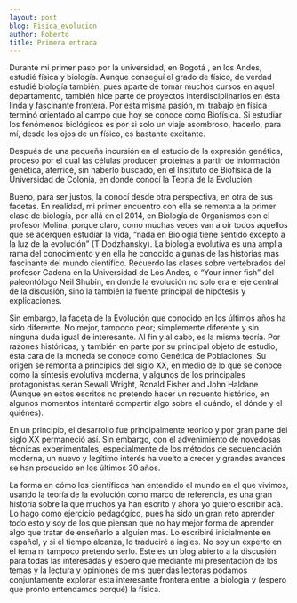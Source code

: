 ```yaml
---
layout: post
blog: Fisica_evolucion
author: Roberto
title: Primera entrada
---
```


Durante mi primer paso por la universidad, en Bogotá , en los Andes, estudié física y biología. Aunque conseguí el grado de físico, de verdad estudié biología también, pues aparte de tomar muchos cursos en aquel departamento, también hice parte de proyectos interdisciplinarios en ésta linda y fascinante frontera. Por esta misma pasión, mi trabajo en física terminó orientado al campo que hoy se conoce como Biofísica. Si estudiar los fenómenos biológicos es por si solo un viaje asombroso, hacerlo, para mí, desde los ojos de un físico, es bastante excitante.

Después de una pequeña incursión en el estudio de la expresión genética, proceso por el cual las células producen proteínas a partir de información genética, aterricé, sin haberlo buscado, en el Instituto de Biofísica de la Universidad de Colonia, en donde conocí la Teoría de la Evolución.

Bueno, para ser justos, la conocí desde otra perspectiva, en otra de sus facetas. En realidad, mi primer encuentro con ella se remonta a la primer clase de biología, por allá en el 2014, en Biología de Organismos con el profesor Molina, porque claro, como muchas veces van a oír todos aquellos que se acerquen estudiar la vida, “nada en Biología tiene sentido excepto a la luz de la evolución” (T Dodzhansky).
La biología evolutiva es una amplia rama del conocimiento y en ella he conocido algunas de las historias mas fascinante del mundo científico. Recuerdo las clases sobre vertebrados del profesor Cadena en la Universidad de Los Andes, o “Your inner fish” del paleontólogo Neil Shubin, en donde la evolución no solo era el eje central de la discusión, sino la también la fuente principal de hipótesis y explicaciones.

Sin embargo, la faceta de la Evolución que conocido en los últimos años ha sido diferente. No mejor, tampoco peor; simplemente diferente y sin ninguna duda igual de interesante. Al fin y al cabo, es la misma teoría. Por razones históricas, y también en parte por su principal objeto de estudio, ésta cara de la moneda se conoce como Genética de Poblaciones. Su origen se remonta a principios del siglo XX, en medio de lo que se conoce como la síntesis evolutiva moderna, y algunos de los principales protagonistas serán Sewall Wright, Ronald Fisher and John Haldane (Aunque en estos escritos no pretendo hacer un recuento histórico, en algunos momentos intentaré compartir algo sobre el cuándo, el dónde y el quiénes).

En un principio, el desarrollo fue principalmente teórico y por gran parte del siglo XX permaneció así. Sin embargo, con el advenimiento de novedosas técnicas experimentales, especialmente de los métodos de secuenciación moderna, un nuevo y legítimo interés ha vuelto a crecer y grandes avances se han producido en los últimos 30 años.

La forma en cómo los científicos han entendido el mundo en el que vivimos, usando la teoría de la evolución como marco de referencia, es una gran historia sobre la que muchos ya han escrito y ahora yo quiero escribir acá. Lo hago como ejercicio pedagógico, pues ha sido un gran reto aprender todo esto y soy de los que piensan que no hay mejor forma de aprender algo que tratar de enseñarlo a alguien mas. Lo escribiré inicialmente en español, y si el tiempo alcanza, lo traduciré a ingles. No soy un experto en el tema ni tampoco pretendo serlo. Este es un blog abierto a la discusión para todas las interesadas y espero que mediante mi presentación de los temas y la lectura y opiniones de mis queridas lectoras podamos conjuntamente explorar esta interesante frontera entre la biología y (espero que pronto entendamos porqué) la física.